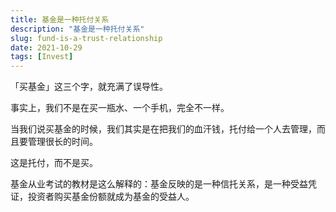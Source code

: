 ```yaml
---
title: 基金是一种托付关系
description: "基金是一种托付关系"
slug: fund-is-a-trust-relationship
date: 2021-10-29
tags: [Invest]
---
```


「买基金」这三个字，就充满了误导性。

事实上，我们不是在买一瓶水、一个手机，完全不一样。

<!-- truncate -->

当我们说买基金的时候，我们其实是在把我们的血汗钱，托付给一个人去管理，而且要管理很长的时间。

这是托付，而不是买。 ​​​

基金从业考试的教材是这么解释的：基金反映的是一种信托关系，是一种受益凭证，投资者购买基金份额就成为基金的受益人。
